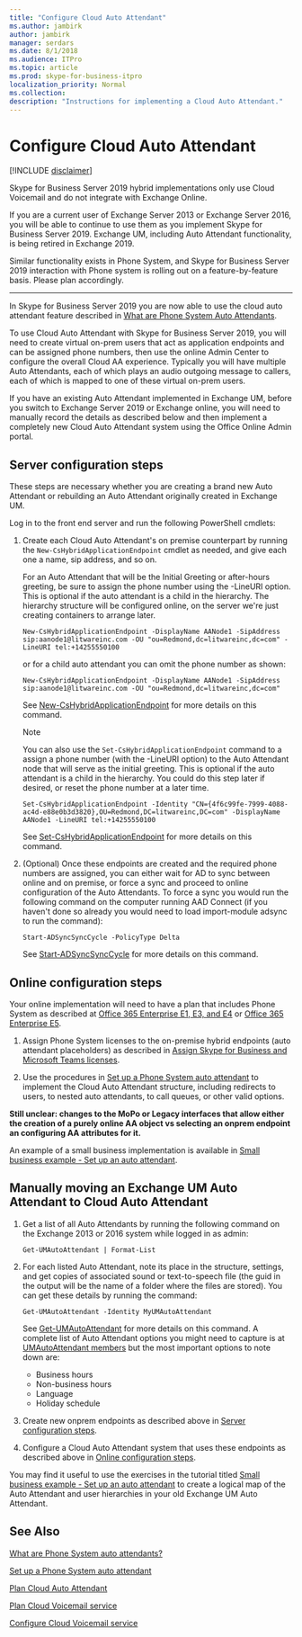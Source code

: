```yaml
---
title: "Configure Cloud Auto Attendant"
ms.author: jambirk
author: jambirk
manager: serdars
ms.date: 8/1/2018
ms.audience: ITPro
ms.topic: article
ms.prod: skype-for-business-itpro
localization_priority: Normal
ms.collection: 
description: "Instructions for implementing a Cloud Auto Attendant."
---
```


# Configure Cloud Auto Attendant

[!INCLUDE [disclaimer](../disclaimer.md)]

Skype for Business Server 2019 hybrid implementations only use Cloud Voicemail and do not integrate with Exchange Online.

If you are a current user of Exchange Server 2013 or Exchange Server 2016, you will be able to continue to use them as you implement Skype for Business Server 2019. Exchange UM, including Auto Attendant functionality, is being retired in Exchange 2019.

Similar functionality exists in Phone System, and Skype for Business Server 2019 interaction with Phone system is rolling out on a feature-by-feature basis. Please plan accordingly.

<hr>

In Skype for Business Server 2019 you are now able to use the cloud auto attendant feature described in [What are Phone System Auto Attendants](/MicrosoftTeams/what-are-phone-system-auto-attendants.md).

To use Cloud Auto Attendant with Skype for Business Server 2019, you will need to create virtual on-prem users that act as application endpoints and can be assigned phone numbers, then use the online Admin Center to configure the overall Cloud AA experience. Typically you will have multiple Auto Attendants, each of which plays an audio outgoing message to callers, each of which is mapped to one of these virtual on-prem users.

If you have an existing Auto Attendant implemented in Exchange UM, before you switch to Exchange Server 2019 or Exchange online, you will need to manually record the details as described below and then implement a completely new Cloud Auto Attendant system using the Office Online Admin portal.

## Server configuration steps

These steps are necessary whether you are creating a brand new Auto Attendant or rebuilding an Auto Attendant originally created in Exchange UM. 

Log in to the front end server and run the following PowerShell cmdlets:

1. Create each Cloud Auto Attendant's on premise counterpart by running the `New-CsHybridApplicationEndpoint` cmdlet as needed, and give each one a name, sip address, and so on.

    For an Auto Attendant that will be the Initial Greeting or after-hours greeting, be sure to assign the phone number using the  -LineURI option. This is optional if the auto attendant is a child in the hierarchy. The hierarchy structure will be configured online, on the server we're just creating containers to arrange later.

    ```
    New-CsHybridApplicationEndpoint -DisplayName AANode1 -SipAddress sip:aanode1@litwareinc.com -OU "ou=Redmond,dc=litwareinc,dc=com" -LineURI tel:+14255550100
    ```

    or for a child auto attendant you can omit the phone number as shown:

    ```
    New-CsHybridApplicationEndpoint -DisplayName AANode1 -SipAddress sip:aanode1@litwareinc.com -OU "ou=Redmond,dc=litwareinc,dc=com"
    ```

    See [New-CsHybridApplicationEndpoint](https://docs.microsoft.com/en-us/powershell/module/skype/new-cshybridapplicationendpoint?view=skype-ps) for more details on this command.

    > [!NOTE]
    > You can also use the `Set-CsHybridApplicationEndpoint` command to a assign a phone number (with the -LineURI option) to the Auto Attendant node that will serve as the initial greeting. This is optional if the auto attendant is a child in the hierarchy. You could do this step later if desired, or reset the phone number at a later time.

    ```
    Set-CsHybridApplicationEndpoint -Identity "CN={4f6c99fe-7999-4088-ac4d-e88e0b3d3820},OU=Redmond,DC=litwareinc,DC=com" -DisplayName AANode1 -LineURI tel:+14255550100
    ```

    See [Set-CsHybridApplicationEndpoint](https://docs.microsoft.com/en-us/powershell/module/skype/set-cshybridapplicationendpoint?view=skype-ps) for more details on this command.

2. (Optional) Once these endpoints are created and the required phone numbers are assigned, you can either wait for AD to sync between online and on premise, or force a sync and proceed to online configuration of the Auto Attendants. To force a sync you would run the following command on the computer running AAD Connect (if you haven't done so already you would need to load import-module adsync to run the command):

    ```
    Start-ADSyncSyncCycle -PolicyType Delta
    ```
    See [Start-ADSyncSyncCycle](https://docs.microsoft.com/en-us/azure/active-directory/connect/active-directory-aadconnectsync-feature-scheduler) for more details on this command.

## Online configuration steps

Your online implementation will need to have a plan that includes Phone System as described at [Office 365 Enterprise E1, E3, and E4](https://docs.microsoft.com/en-us/skypeforbusiness/skype-for-business-and-microsoft-teams-add-on-licensing/license-options-based-on-your-plan/office-365-enterprise-e1-e3-e4) or [Office 365 Enterprise E5](https://docs.microsoft.com/en-us/skypeforbusiness/skype-for-business-and-microsoft-teams-add-on-licensing/license-options-based-on-your-plan/office-365-enterprise-e5-with-audio-conferencing).

1. Assign Phone System licenses to the on-premise hybrid endpoints (auto attendant placeholders) as described in  [Assign Skype for Business and Microsoft Teams licenses](https://docs.microsoft.com/en-us/skypeforbusiness/skype-for-business-and-microsoft-teams-add-on-licensing/assign-skype-for-business-and-microsoft-teams-licenses).

2. Use the procedures in [Set up a Phone System auto attendant](../../SfbOnline/what-is-phone-system-in-office-365/set-up-a-phone-system-auto-attendant.md) to implement the Cloud Auto Attendant structure, including redirects to users, to nested auto attendants, to call queues, or other valid options.  

**Still unclear: changes to the MoPo or Legacy interfaces that allow either the creation of a purely online AA object vs selecting an onprem endpoint an configuring AA attributes for it.**

An example of a small business implementation is available in [Small business example - Set up an auto attendant](/SkypeForBusiness/what-is-phone-system-in-office-365/tutorial-org-aa.yml).

## Manually moving an Exchange UM Auto Attendant to Cloud Auto Attendant

1. Get a list of all Auto Attendants by running the following command on the Exchange 2013 or 2016 system while logged in as admin:

    ```
    Get-UMAutoAttendant | Format-List
    ```

2. For each listed Auto Attendant, note its place in the structure, settings, and get copies of associated sound or text-to-speech file (the guid in the output will be the name of a folder where the files are stored). You can get these details by running the command:
    ```
    Get-UMAutoAttendant -Identity MyUMAutoAttendant
    ```
    See [Get-UMAutoAttendant](https://docs.microsoft.com/en-us/powershell/module/exchange/unified-messaging/get-umautoattendant?view=exchange-ps) for more details on this command. A complete list of Auto Attendant options you might need to capture is at [UMAutoAttendant members](https://msdn.microsoft.com/en-us/library/microsoft.exchange.data.directory.systemconfiguration.umautoattendant_members.aspx) but the most important options to note down are:
    - Business hours
    - Non-business hours
    - Language
    - Holiday schedule

3. Create new onprem endpoints as described above in [Server configuration steps](#server-configuration-steps).

4. Configure a Cloud Auto Attendant system that uses these endpoints as described above in [Online configuration steps](#online-configuration-steps).

You may find it useful to use the exercises in the tutorial titled [Small business example - Set up an auto attendant](/SkypeForBusiness/what-is-phone-system-in-office-365/tutorial-org-aa.yml) to create a logical map of the Auto Attendant and user hierarchies in your old Exchange UM Auto Attendant.

## See Also

[What are Phone System auto attendants?](/MicrosoftTeams/what-are-phone-system-auto-attendants.md)

[Set up a Phone System auto attendant](/SkypeForBusiness/what-is-phone-system-in-office-365/set-up-a-phone-system-auto-attendant.md)

[Plan Cloud Auto Attendant](plan-cloud-auto-attendant.md)

[Plan Cloud Voicemail service](plan-cloud-voicemail.md)

[Configure Cloud Voicemail service](configure-cloud-voicemail.md)
